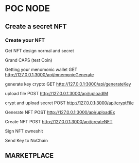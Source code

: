 # POC NODE
## Create a secret NFT
### Create your NFT
Get NFT design normal and secret

Grand CAPS (test Coin)


Getting your menomonic wallet
GET http://127.0.0.1:3000/api/mnemonicGenerate

generate key crypto
GET http://127.0.0.1:3000/api/generateKey

upload file
POST http://127.0.0.1:3000/api/uploadIM

crypt and upload secret 
POST http://127.0.0.1:3000/api/cryptFile

Generate NFT
POST http://127.0.0.1:3000/api/uploadEx

Create NFT
POST http://127.0.0.1:3000/api/createNFT

Sign NFT owneshit


Send Key to NoChain


## MARKETPLACE